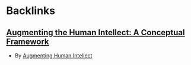 
# Backlinks
## [Augmenting the Human Intellect: A Conceptual Framework](<Augmenting the Human Intellect: A Conceptual Framework.md>)
- By [Augmenting Human Intellect](<Augmenting Human Intellect.md>)

